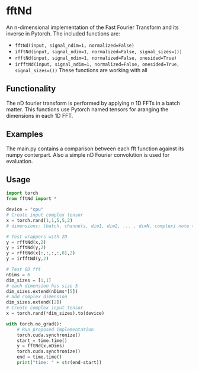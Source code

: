 # fftNd
An n-dimensional implementation of the Fast Fourier Transform and its inverse in Pytorch.
The included functions are:
* `fftNd(input, signal_ndim=1, normalized=False)`
* `ifftNd(input, signal_ndim=1, normalized=False, signal_sizes=())`
* `rfftNd(input, signal_ndim=1, normalized=False, onesided=True)`
* `irfftNd(input, signal_ndim=1, normalized=False, onesided=True, signal_sizes=())`
These functions are working with all 

## Functionality
The nD fourier transform is performed by applying _n_ 1D FFTs in a batch matter. This functions use Pytorch named tensors for aranging the dimensions in each 1D FFT.

## Examples
The main.py contains a comparison between each fft function against its numpy conterpart. Also a simple nD Fourier convolution is used for evaluation.

## Usage
```python
import torch
from fftNd import *

device = "cpu"
# Create input complex tensor
x = torch.rand(1,1,5,5,2) 
# dimensions: [batch, channels, dim1, dim2, ... , dimN, complex] note that the last dimension is shape two, to allocate the real and imaginary parts.

# Test wrappers with 2D
y = rfftNd(x,2)
y = ifftNd(y,2)
y = rfftNd(x[:,:,:,:,0],2)
y = irfftNd(y,2)

# Test 6D fft
nDims = 6
dim_sizes = [1,1]
# each dimension has size 5
dim_sizes.extend(nDims*[5])
# add complex dimension
dim_sizes.extend([2])
# Create complex input tensor
x = torch.rand(*dim_sizes).to(device)

with torch.no_grad():
    # Run proposed implementation
    torch.cuda.synchronize()
    start = time.time()
    y = fftNd(x,nDims)
    torch.cuda.synchronize()
    end = time.time()
    print("time: " + str(end-start))
```
